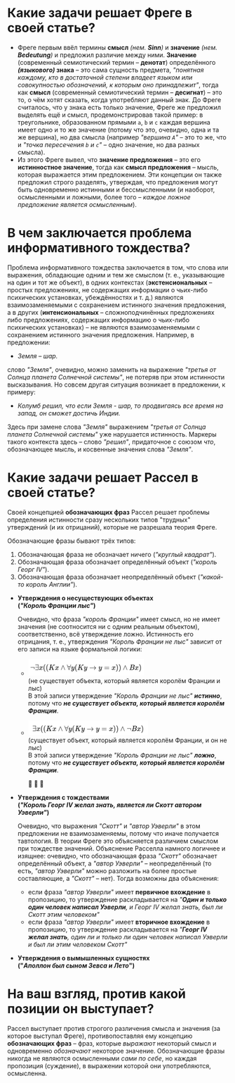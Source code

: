 # Какие задачи решает Фреге в своей статье?

* Фреге первым ввёл термины **смысл** *(нем. **Sinn**)* и **значение** *(нем. **Bedeutung**)* и предложил различие между ними. **Значение** (современный семиотический термин – **денотат**) определённого ***(языкового)* знака** – это сама сущность предмета, *"понятная каждому, кто в достаточной степени владеет языком или совокупностью обозначений, к которым оно принадлежит"*, тогда как **смысл** (современный семиотический термин – **десигнат**) – это то, о чём хотят сказать, когда употребляют данный знак. До Фреге считалось, что у знака есть только значение, Фреге же предложил выделять ещё и смысл, продемонстрировав такой пример: в треугольнике, образованном прямыми `a`, `b` и `c` каждая вершина имеет одно и то же значение (потому что это, очевидно, одна и та же вершина), но два смысла (например *"вершина `A`"* – это то же, что и *"точка пересечения `b` и `c`"* – одно значение, но два разных смысла).
* Из этого Фреге вывел, что **значение предложения** – это его **истинностное значение**, тогда как **смысл предложения** – мысль, которая выражается этим предложением. Эти концепции он также предложил строго разделять, утверждая, что предложения могут быть одновременно истинными и бессмысленными (и наоборот, осмысленными и ложными, более того – *каждое ложное предложение является осмысленным*). 

# В чем заключается проблема информативного тождества? 

Проблема информативного тождества заключается в том, что слова или выражения, обладающие одним и тем же смыслом (т. е., указывающие на один и тот же объект), в одних контекстах (**экстенсиональных** – простых предложениях, не содержащих информации о чьих-либо психических установках, убеждённостях и т. д.) являются взаимозаменяемыми с сохранением истинного значения предложения, а в других (**интенсиональных** – сложноподчинённых предложениях либо предложениях, содержащих информацию о чьих-либо психических установках) – не являются взаимозаменяемыми с сохранением истинного значения предложения. Например, в предложении:

* *Земля – шар.*

слово *"Земля"*, очевидно, можно заменить на выражение *"третья от Солнца планета Солнечной системы"*, не потеряв при этом истинности высказывания. Но совсем другая ситуация возникает в предложении, к примеру:

* *Колумб решил, что если Земля - шар, то продвигаясь все время на запад, он сможет достичь Индии.*

Здесь при замене слова *"Земля"* выражением *"третья от Солнца планета Солнечной системы"* уже нарушается истинность. Маркеры такого контекста здесь – слово *"решил"*, придаточное с союзом *что*, обозначающее мысль, и косвенные значения слова *"Земля"*.

# Какие задачи решает Рассел в своей статье? 

Своей концепцией **обозначающих фраз** Рассел решает проблемы определения истинности сразу нескольких типов "трудных" утверждений (и их отрицаний), которые не разрешала теория Фреге.

Обозначающие фразы бывают трёх типов:

1. Обозначающая фраза не обозначает ничего (*"круглый квадрат"*).
2. Обозначающая фраза обозначает определённый объект (*"король Георг IV"*).
3. Обозначающая фраза обозначает неопределённый объект (*"какой-то король Англии"*).

* **Утверждения о несуществующих объектах <br>(*"Король Франции лыс"*)**

  Очевидно, что фраза *"король Франции"* имеет смысл, но не имеет значения (не соотносится ни с одним реальным объектом), соответственно, всё утверждение ложно. Истинность его отрицания, т. е., утверждения *"Король Франции не лыс"* зависит от его записи на языке формальной логики:

  * ![image-20201006010132782](images/image-20201006010132782.png)<br>(не существует объекта, который является королём Франции и лыс) <br>В этой записи утверждение *"Король Франции не лыс"* ***истинно***, потому что ***не существует объекта, который является королём Франции***.

  * ![image-20201006010511382](images/image-20201006010511382.png) <br>(существует объект, который является королём Франции, и он не лыс) <br>В этой записи утверждение *"Король Франции не лыс"* ***ложно***, потому что ***не существует объекта, который является королём Франции***.

    🙂 🙂 🙂 

    

* **Утверждения с тождествами <br>(*"Король Георг IV желал знать, является ли Скотт автором Уэверли"*)**

  Очевидно, что выражения *"Скотт"* и *"автор Уэверли"* в этом предложении не взаимозаменяемы, потому что иначе получается тавтология. В теории Фреге это объясняется различием смыслом при тождестве значений. Объяснение Расселла намного логичнее и изящнее: очевидно, что обозначающая фраза *"Скотт"* обозначает определённый объект, а *"автор Уэверли"* – неопределённый (то есть, *"автор Уэверли"* можно разложить на более простые составляющие, а *"Скотт"*  – нет). Тогда возможны два объяснения:

  * если фраза *"автор Уэверли"* имеет **первичное вхождение** в пропозицию, то утверждение раскладывается на *"**Один и только один человек написал Уэверли**, и Георг IV желал знать, был ли Скотт этим человеком"*
  * если фраза *"автор Уэверли"* имеет **вторичное вхождение** в пропозицию, то утверждение раскладывается на *"**Георг IV желал знать**, один ли и только ли один человек написал Уэверли и был ли этим человеком Скотт"*

* **Утверждения о вымышленных сущностях <br>("*Аполлон был сыном Зевса и Лето*")**

# На ваш взгляд, против какой позиции он выступает? 

Рассел выступает против строгого различения смысла и значения (за которое выступал Фреге), противопоставляя ему концепцию **обозначающих фраз** – фраз, которые *выражают* некоторый смысл и одновременно *обозначают* некоторое значение. Обозначающие фразы никогда не являются осмысленными *сами по себе*, но каждая пропозиция (суждение), в выражении которой они употребляются, осмысленна.